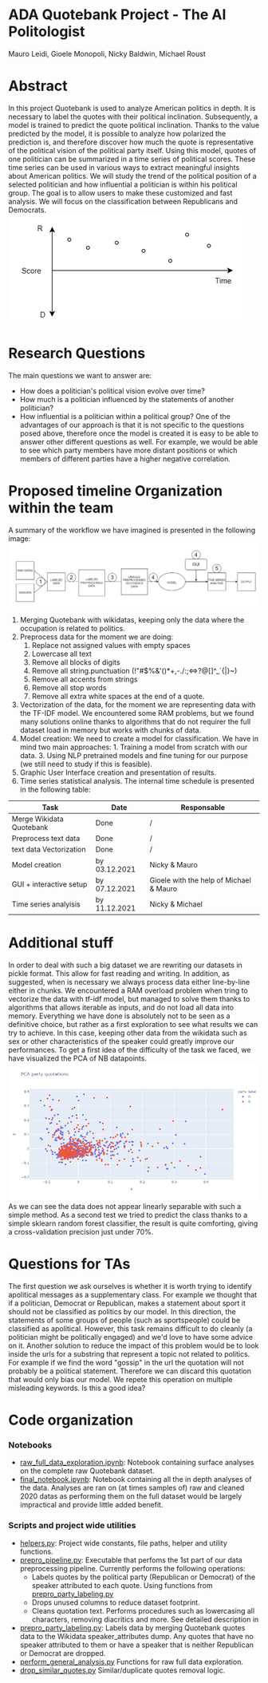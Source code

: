 # ADA Quotebank Project - The AI Politologist

Mauro Leidi, Gioele Monopoli, Nicky Baldwin, Michael Roust

# Abstract
In this project Quotebank is used to analyze American politics in depth. It is necessary to label the quotes with their political inclination.
Subsequently, a model is trained to predict the quote political inclination. Thanks to the value predicted by the model, it is possible to analyze how polarized the prediction is, and therefore discover how much the quote is representative of the political vision of the political party itself.
Using this model, quotes of one politician can be summarized in a time series of political scores. These time series can be used in various ways to extract meaningful insights about American politics. We will study the trend of the political position of a selected politician and how influential a politician is within his political group. The goal is to allow users to make these customized and fast analysis. We will focus on the classification between Republicans and Democrats.
![](media/TimeSerie.PNG)
# Research Questions
The main questions we want to answer are:
- How does a politician's political vision evolve over time?
- How much is a politician influenced by the statements of another politician?
- How influential is a politician within a political group?
One of the advantages of our approach is that it is not specific to the questions posed above, therefore once the model is created it is easy to be able to answer other different questions as well. For example, we would be able to see which party members have more distant positions or which members of different parties have a higher negative correlation.
# Proposed timeline Organization within the team
A summary of the workflow we have imagined is presented in the following image:
![](media/workflow.PNG)
1) Merging Quotebank with wikidatas, keeping only the data where the occupation is related to politics.
2) Preprocess data for the moment we are doing:
   1) Replace not assigned values with empty spaces
   2) Lowercase all text
   3) Remove all blocks of digits
   4) Remove all string.punctuation (!"#$%&'()*+,-./:;<=>?@[]^_`{|}~)
   5) Remove all accents from strings
   6) Remove all stop words
   7) Remove all extra white spaces at the end of a quote.
3) Vectorization of the data, for the moment we are representing data with the TF-IDF model. We encountered some RAM problems, but we found many solutions online thanks to algorithms that do not requirer the full dataset load in memory but works with chunks of data.
4) Model creation: We need to create a model for classification. We have in mind two main approaches: 1. Training a model from scratch with our data. 3. Using NLP pretrained models and fine tuning for our purpose (we still need to study if this is feasible).
5) Graphic User Interface creation and presentation of results.
6) Time series statistical analysis.
The internal time schedule is presented in the following table:

Task                    | Date         |Responsable
------------------------| -------------|-------------
Merge Wikidata Quotebank| Done         |     /
Preprocess text data    | Done         |     /
text data Vectorization | Done         |     /
Model creation          | by 03.12.2021| Nicky  & Mauro
GUI + interactive setup | by 07.12.2021| Gioele with the help of Michael  & Mauro
Time series analyisis   | by 11.12.2021| Nicky & Michael

# Additional stuff
In order to deal with such a big dataset we are rewriting our datasets in pickle format. This allow for fast reading and writing. In addition, as suggested, when is necessary we always process data either line-by-line either in chunks. We encountered a RAM overload problem when tring to vectorize the data with tf-idf model, but managed to solve them thanks to algorithms that allows iterable as inputs, and do not load all data into memory.
Everything we have done is absolutely not to be seen as a definitive choice, but rather as a first exploration to see what results we can try to achieve. In this case, keeping other data from the wikidata such as sex or other characteristics of the speaker could greatly improve our performances. To get a first idea of the difficulty of the task we faced, we have visualized the PCA of NB datapoints.
![](media/pca.png)
As we can see the data does not appear linearly separable with such a simple method. As a second test we tried to predict the class thanks to a simple sklearn random forest classifier, the result is quite comforting, giving a cross-validation precision just under 70%.
# Questions for TAs
The first question we ask ourselves is whether it is worth trying to identify apolitical messages as a supplementary class. For example we thought that if a politician, Democrat or Republican, makes a statement about sport it should not be classified as politics by our model. In this direction, the statements of some groups of people (such as sportspeople) could be classified as apolitical. However, this task remains difficult to do cleanly (a politician might be politically engaged) and we'd love to have some advice on it. Another solution to reduce the impact of this problem would be to look inside the urls for a substring that represent a topic not related to politics. For example if we find the word "gossip" in the url the quotation will not probably be a political statement. Therefore we can discard this quotation that would only bias our model. We repete this operation on multiple misleading keywords. Is this a good idea?
# Code organization

### Notebooks
- [raw_full_data_exploration.ipynb](raw_full_data_exploration.ipynb): Notebook containing surface analyses on the complete raw Quotebank dataset.
- [final_notebook.ipynb](final_notebook.ipynb): Notebook containing all the in depth analyses of the data. Analyses are ran on (at times samples of) raw and cleaned 2020 datas as performing them on the full dataset would be largely impractical and provide little added benefit.

### Scripts and project wide utilities
- [helpers.py](helpers.py): Project wide constants, file paths, helper and utility functions.
- [prepro_pipeline.py](prepro_pipeline.py): Executable that perfoms the 1st part of our data preprocessing pipeline. Currently performs the following operations:
  - Labels quotes by the political party (Republican or Democrat) of the speaker attributed to each quote. Using functions from [prepro_party_labeling.py](prepro_party_labeling.py)
  - Drops unused columns to reduce dataset footprint.
  - Cleans quotation text. Performs procedures such as lowercasing all characters, removing diacritics and more. See detailed description in
- [prepro_party_labeling.py](prepro_party_labeling.py): Labels data by merging Quotebank quotes data to the Wikidata speaker_attributes dump. Any quotes that have no speaker attributed to them or have a speaker that is neither Republican or Democrat are dropped.
- [perform_general_analysis.py](perform_general_analysis.py) Functions for raw full data exploration.
- [drop_similar_quotes.py](drop_similar_quotes.py) Similar/duplicate quotes removal logic.
